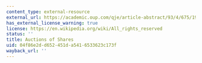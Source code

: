 ```yaml
---
content_type: external-resource
external_url: https://academic.oup.com/qje/article-abstract/93/4/675/1932634
has_external_license_warning: true
license: https://en.wikipedia.org/wiki/All_rights_reserved
status: ''
title: Auctions of Shares
uid: 04f86e2d-d652-451d-a541-6533623c173f
wayback_url: ''
---
```

